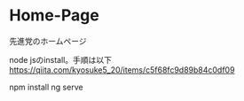 # Home-Page
先進党のホームページ

node jsのinstall。手順は以下
https://qiita.com/kyosuke5_20/items/c5f68fc9d89b84c0df09

npm install
ng serve
